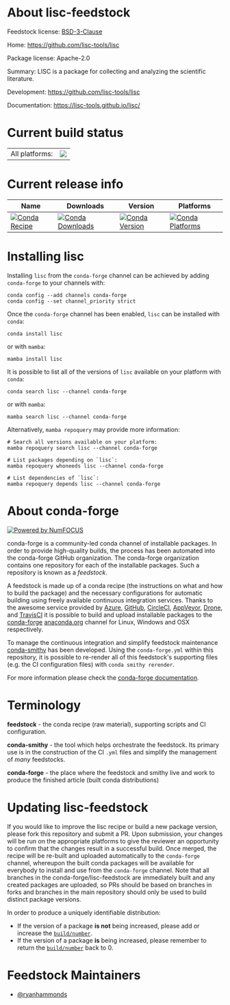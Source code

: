 About lisc-feedstock
====================

Feedstock license: [BSD-3-Clause](https://github.com/conda-forge/lisc-feedstock/blob/main/LICENSE.txt)

Home: https://github.com/lisc-tools/lisc

Package license: Apache-2.0

Summary: LISC is a package for collecting and analyzing the scientific literature.

Development: https://github.com/lisc-tools/lisc

Documentation: https://lisc-tools.github.io/lisc/

Current build status
====================


<table><tr><td>All platforms:</td>
    <td>
      <a href="https://dev.azure.com/conda-forge/feedstock-builds/_build/latest?definitionId=10368&branchName=main">
        <img src="https://dev.azure.com/conda-forge/feedstock-builds/_apis/build/status/lisc-feedstock?branchName=main">
      </a>
    </td>
  </tr>
</table>

Current release info
====================

| Name | Downloads | Version | Platforms |
| --- | --- | --- | --- |
| [![Conda Recipe](https://img.shields.io/badge/recipe-lisc-green.svg)](https://anaconda.org/conda-forge/lisc) | [![Conda Downloads](https://img.shields.io/conda/dn/conda-forge/lisc.svg)](https://anaconda.org/conda-forge/lisc) | [![Conda Version](https://img.shields.io/conda/vn/conda-forge/lisc.svg)](https://anaconda.org/conda-forge/lisc) | [![Conda Platforms](https://img.shields.io/conda/pn/conda-forge/lisc.svg)](https://anaconda.org/conda-forge/lisc) |

Installing lisc
===============

Installing `lisc` from the `conda-forge` channel can be achieved by adding `conda-forge` to your channels with:

```
conda config --add channels conda-forge
conda config --set channel_priority strict
```

Once the `conda-forge` channel has been enabled, `lisc` can be installed with `conda`:

```
conda install lisc
```

or with `mamba`:

```
mamba install lisc
```

It is possible to list all of the versions of `lisc` available on your platform with `conda`:

```
conda search lisc --channel conda-forge
```

or with `mamba`:

```
mamba search lisc --channel conda-forge
```

Alternatively, `mamba repoquery` may provide more information:

```
# Search all versions available on your platform:
mamba repoquery search lisc --channel conda-forge

# List packages depending on `lisc`:
mamba repoquery whoneeds lisc --channel conda-forge

# List dependencies of `lisc`:
mamba repoquery depends lisc --channel conda-forge
```


About conda-forge
=================

[![Powered by
NumFOCUS](https://img.shields.io/badge/powered%20by-NumFOCUS-orange.svg?style=flat&colorA=E1523D&colorB=007D8A)](https://numfocus.org)

conda-forge is a community-led conda channel of installable packages.
In order to provide high-quality builds, the process has been automated into the
conda-forge GitHub organization. The conda-forge organization contains one repository
for each of the installable packages. Such a repository is known as a *feedstock*.

A feedstock is made up of a conda recipe (the instructions on what and how to build
the package) and the necessary configurations for automatic building using freely
available continuous integration services. Thanks to the awesome service provided by
[Azure](https://azure.microsoft.com/en-us/services/devops/), [GitHub](https://github.com/),
[CircleCI](https://circleci.com/), [AppVeyor](https://www.appveyor.com/),
[Drone](https://cloud.drone.io/welcome), and [TravisCI](https://travis-ci.com/)
it is possible to build and upload installable packages to the
[conda-forge](https://anaconda.org/conda-forge) [anaconda.org](https://anaconda.org/)
channel for Linux, Windows and OSX respectively.

To manage the continuous integration and simplify feedstock maintenance
[conda-smithy](https://github.com/conda-forge/conda-smithy) has been developed.
Using the ``conda-forge.yml`` within this repository, it is possible to re-render all of
this feedstock's supporting files (e.g. the CI configuration files) with ``conda smithy rerender``.

For more information please check the [conda-forge documentation](https://conda-forge.org/docs/).

Terminology
===========

**feedstock** - the conda recipe (raw material), supporting scripts and CI configuration.

**conda-smithy** - the tool which helps orchestrate the feedstock.
                   Its primary use is in the construction of the CI ``.yml`` files
                   and simplify the management of *many* feedstocks.

**conda-forge** - the place where the feedstock and smithy live and work to
                  produce the finished article (built conda distributions)


Updating lisc-feedstock
=======================

If you would like to improve the lisc recipe or build a new
package version, please fork this repository and submit a PR. Upon submission,
your changes will be run on the appropriate platforms to give the reviewer an
opportunity to confirm that the changes result in a successful build. Once
merged, the recipe will be re-built and uploaded automatically to the
`conda-forge` channel, whereupon the built conda packages will be available for
everybody to install and use from the `conda-forge` channel.
Note that all branches in the conda-forge/lisc-feedstock are
immediately built and any created packages are uploaded, so PRs should be based
on branches in forks and branches in the main repository should only be used to
build distinct package versions.

In order to produce a uniquely identifiable distribution:
 * If the version of a package **is not** being increased, please add or increase
   the [``build/number``](https://docs.conda.io/projects/conda-build/en/latest/resources/define-metadata.html#build-number-and-string).
 * If the version of a package **is** being increased, please remember to return
   the [``build/number``](https://docs.conda.io/projects/conda-build/en/latest/resources/define-metadata.html#build-number-and-string)
   back to 0.

Feedstock Maintainers
=====================

* [@ryanhammonds](https://github.com/ryanhammonds/)

